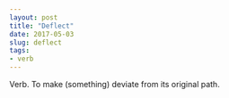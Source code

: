 ```yaml
---
layout: post
title: "Deflect"
date: 2017-05-03
slug: deflect
tags:
- verb
---
```


Verb. To make (something) deviate from its original path.
